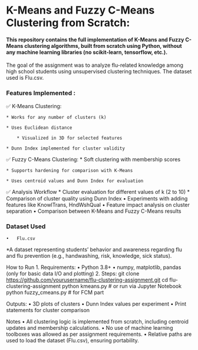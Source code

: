 # K-Means and Fuzzy C-Means Clustering from Scratch:

#### This repository contains the full implementation of K-Means and Fuzzy C-Means clustering algorithms, built from scratch using Python, without any machine learning libraries (no scikit-learn, tensorflow, etc.).

The goal of the assignment was to analyze flu-related knowledge among high school students using unsupervised clustering techniques. The dataset used is Flu.csv.

### Features Implemented :

✅ K-Means Clustering: 

	* Works for any number of clusters (k)
 
	* Uses Euclidean distance
 
        * Visualized in 3D for selected features
	
 	* Dunn Index implemented for cluster validity


✅ Fuzzy C-Means Clustering:
	* Soft clustering with membership scores
 
	* Supports hardening for comparison with K-Means
 
	* Uses centroid values and Dunn Index for evaluation

✅ Analysis Workflow
	* Cluster evaluation for different values of k (2 to 10)
	* Comparison of cluster quality using Dunn Index
	•	Experiments with adding features like KnowlTrans, HndWshQual
	•	Feature impact analysis on cluster separation
	•	Comparison between K-Means and Fuzzy C-Means results


### Dataset Used

	•	Flu.csv
 
*A dataset representing students’ behavior and awareness regarding flu and flu prevention (e.g., handwashing, risk, knowledge, sick status).

How to Run
	1.	Requirements:
	•	Python 3.8+
	•	numpy, matplotlib, pandas (only for basic data I/O and plotting)
	2.	Steps:
         git clone https://github.com/yourusername/flu-clustering-assignment.git
        cd flu-clustering-assignment
        python kmeans.py         # or run via Jupyter Notebook
        python fuzzy_cmeans.py   # for FCM part

Outputs:
	•	3D plots of clusters
	•	Dunn Index values per experiment
	•	Print statements for cluster comparison
 
Notes
	•	All clustering logic is implemented from scratch, including centroid updates and membership calculations.
	•	No use of machine learning toolboxes was allowed as per assignment requirements.
	•	Relative paths are used to load the dataset (Flu.csv), ensuring portability.
